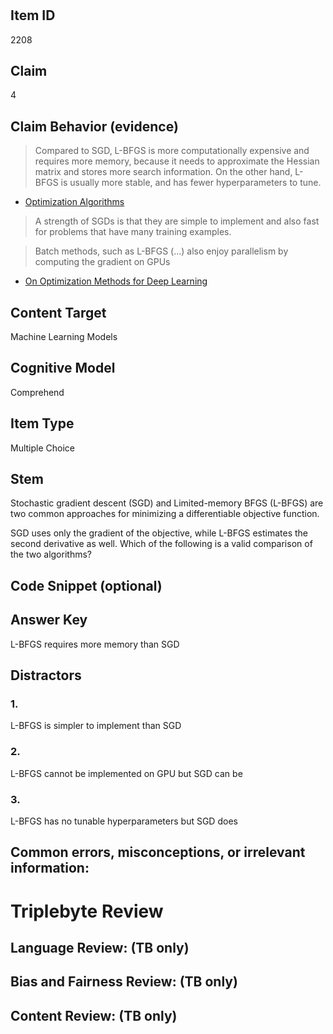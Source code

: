 #


## Item ID
2208

## Claim

4

## Claim Behavior (evidence)


> Compared to SGD, L-BFGS is more computationally expensive and requires more memory, because it needs to approximate the Hessian matrix and stores more search information. On the other hand, L-BFGS is usually more stable, and has fewer hyperparameters to tune.
> 
- [Optimization Algorithms](https://documentation.sas.com/doc/en/casdlpg/8.3/p1i430hb7ri1fnn1511qu227wtbw.htm#p1thtxa0porjkan1d58of2iqx4k3)

> A strength of SGDs is that they are simple to implement and also fast for problems that have many training examples. 

> Batch methods, such as L-BFGS (...) also enjoy parallelism by computing the gradient on GPUs

- [On Optimization Methods for Deep Learning](https://icml.cc/2011/papers/210_icmlpaper.pdf)

## Content Target

Machine Learning Models

## Cognitive Model

Comprehend

## Item Type

Multiple Choice

## Stem

Stochastic gradient descent (SGD) and Limited-memory BFGS (L-BFGS) are two common approaches for minimizing a differentiable objective function. 

SGD uses only the gradient of the objective, while L-BFGS estimates the second derivative as well. Which of the following is a valid comparison of the two algorithms?

## Code Snippet (optional)


## Answer Key

L-BFGS requires more memory than SGD

## Distractors
### 1.

L-BFGS is simpler to implement than SGD

### 2.

L-BFGS cannot be implemented on GPU but SGD can be

### 3.

L-BFGS has no tunable hyperparameters but SGD does


## Common errors, misconceptions, or irrelevant information:




# Triplebyte Review


## Language Review: (TB only)


## Bias and Fairness Review: (TB only)


## Content Review: (TB only)

